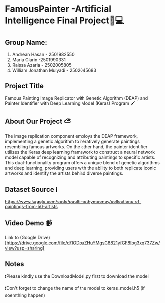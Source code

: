 # FamousPainter -Artificial Intelligence Final Project🧠💻


## Group Name:
1. Andrean Hasan - 2501982550
2. Maria Clarin -2501990331
3. Raissa Azaria - 2502005805
4. William Jonathan Mulyadi - 2502045683

## Project Title
Famous Painting Image Replicator with Genetic Algorithm (DEAP)  and Painter Identifier with Deep Learning Model (Keras) Program 🖌️

## About Our Project ⛅

The image replication component employs the DEAP framework, implementing a genetic algorithm to iteratively generate paintings resembling famous artworks. On the other hand, the painter identifier utilizes the Keras deep learning framework to construct a neural network model capable of recognizing and attributing paintings to specific artists. This dual-functionality program offers a unique blend of genetic algorithms and deep learning, providing users with the ability to both replicate iconic artworks and identify the artists behind diverse paintings.

## Dataset Source ℹ️
https://www.kaggle.com/code/paultimothymooney/collections-of-paintings-from-50-artists
## Video Demo 📹
Link to (Google Drive)[https://drive.google.com/file/d/1ODouZHuYMgsG8821yfGF8lbg3xq737Zw/view?usp=sharing]

## Notes 
❗Please kindly use the DownloadModel.py first to download the model

❗Don't forget to change the name of the model to keras_model.h5 (if soemthing happen)
